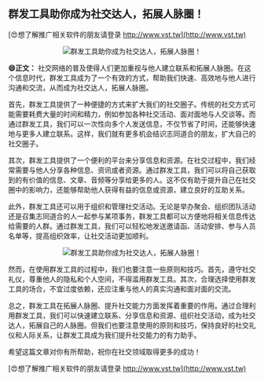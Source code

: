 ## **群发工具助你成为社交达人，拓展人脉圈！**

[😍想了解推广相关软件的朋友请登录 http://www.vst.tw](http://www.vst.tw)

 <center><img src="https://vst.tw/MP4/tuiguang/png/0.png" alt="群发工具助你成为社交达人，拓展人脉圈！"></center>

**😄正文：**
社交网络的普及使得人们更加重视与他人建立联系和拓展人脉圈。在这个信息时代，群发工具成为了一个有效的方式，帮助我们快速、高效地与他人进行沟通和交流，从而成为社交达人，拓展人脉圈。

首先，群发工具提供了一种便捷的方式来扩大我们的社交圈子。传统的社交方式可能需要耗费大量的时间和精力，例如参加各种社交活动、面对面地与人交谈等。而通过群发工具，我们可以一次性向多个人发送信息，不仅节省了时间，还能够快速地与更多人建立联系。这样，我们就有更多机会结识志同道合的朋友，扩大自己的社交圈子。

其次，群发工具提供了一个便利的平台来分享信息和资源。在社交过程中，我们经常需要与他人分享各种信息、资讯或者资源。通过群发工具，我们可以将自己获取到的有价值的信息、文章、音频等分享给更多的人。这不仅有助于提升自己在社交圈中的影响力，还能够帮助他人获得有益的信息或资源，建立良好的互助关系。

此外，群发工具还可以用于组织和管理社交活动。无论是举办聚会、组织团队活动还是召集志同道合的人一起参与某项事务，群发工具都可以方便地将相关信息传达给需要的人群。通过群发工具，我们可以轻松地发送邀请函、活动安排、参与人员名单等，提高组织效率，让社交活动更加顺利。

 <center><img src="https://vst.tw/MP4/tuiguang/png/2.png" alt="群发工具助你成为社交达人，拓展人脉圈！"></center>

然而，在使用群发工具的过程中，我们也要注意一些原则和技巧。首先，遵守社交礼仪，尊重他人的隐私和个人空间，不得滥用群发工具。其次，合理选择使用群发工具的场合，不宜过度依赖，还应注重与他人的真实沟通和面对面的交流。

总之，群发工具在拓展人脉圈、提升社交能力方面发挥着重要的作用。通过合理利用群发工具，我们可以快速建立联系、分享信息和资源、组织社交活动，成为社交达人，拓展自己的人脉圈。但我们也要注意使用的原则和技巧，保持良好的社交礼仪和人际关系，让群发工具成为我们提升社交能力的有力助手。

希望这篇文章对你有所帮助，祝你在社交领域取得更多的成功！

[😍想了解推广相关软件的朋友请登录 http://www.vst.tw](http://www.vst.tw)



